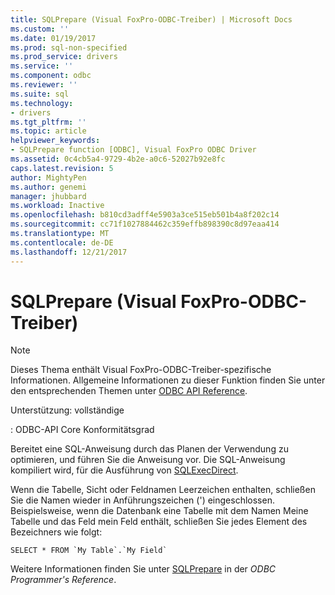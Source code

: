 ```yaml
---
title: SQLPrepare (Visual FoxPro-ODBC-Treiber) | Microsoft Docs
ms.custom: ''
ms.date: 01/19/2017
ms.prod: sql-non-specified
ms.prod_service: drivers
ms.service: ''
ms.component: odbc
ms.reviewer: ''
ms.suite: sql
ms.technology:
- drivers
ms.tgt_pltfrm: ''
ms.topic: article
helpviewer_keywords:
- SQLPrepare function [ODBC], Visual FoxPro ODBC Driver
ms.assetid: 0c4cb5a4-9729-4b2e-a0c6-52027b92e8fc
caps.latest.revision: 5
author: MightyPen
ms.author: genemi
manager: jhubbard
ms.workload: Inactive
ms.openlocfilehash: b810cd3adff4e5903a3ce515eb501b4a8f202c14
ms.sourcegitcommit: cc71f1027884462c359effb898390c8d97eaa414
ms.translationtype: MT
ms.contentlocale: de-DE
ms.lasthandoff: 12/21/2017
---
```

# <a name="sqlprepare-visual-foxpro-odbc-driver"></a>SQLPrepare (Visual FoxPro-ODBC-Treiber)
> [!NOTE]  
>  Dieses Thema enthält Visual FoxPro-ODBC-Treiber-spezifische Informationen. Allgemeine Informationen zu dieser Funktion finden Sie unter den entsprechenden Themen unter [ODBC API Reference](../../odbc/reference/syntax/odbc-api-reference.md).  
  
 Unterstützung: vollständige  
  
 : ODBC-API Core Konformitätsgrad  
  
 Bereitet eine SQL-Anweisung durch das Planen der Verwendung zu optimieren, und führen Sie die Anweisung vor. Die SQL-Anweisung kompiliert wird, für die Ausführung von [SQLExecDirect](../../odbc/microsoft/sqlexecdirect-visual-foxpro-odbc-driver.md).  
  
 Wenn die Tabelle, Sicht oder Feldnamen Leerzeichen enthalten, schließen Sie die Namen wieder in Anführungszeichen (') eingeschlossen. Beispielsweise, wenn die Datenbank eine Tabelle mit dem Namen Meine Tabelle und das Feld mein Feld enthält, schließen Sie jedes Element des Bezeichners wie folgt:  
  
```  
SELECT * FROM `My Table`.`My Field`  
```  
  
 Weitere Informationen finden Sie unter [SQLPrepare](../../odbc/reference/syntax/sqlprepare-function.md) in der *ODBC Programmer's Reference*.
